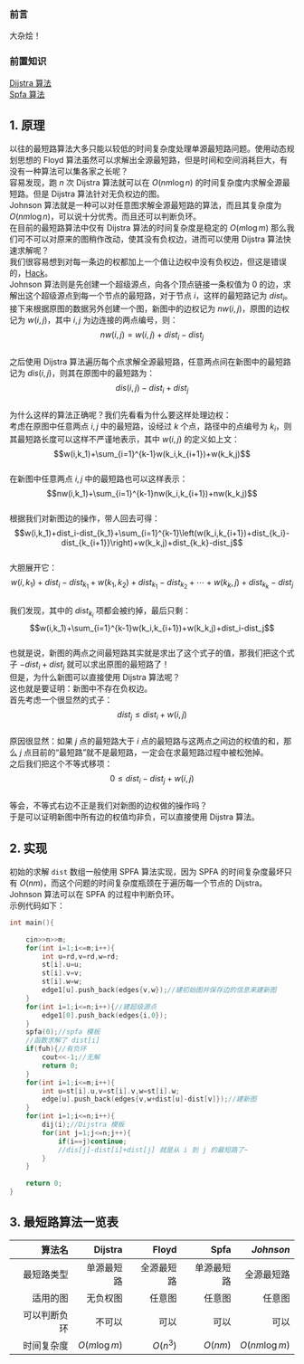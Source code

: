 ### 前言  
大杂烩！  
### 前置知识  
[Dijstra 算法](https://www.luogu.com.cn/blog/home-sunningyi/dijstra-suan-fa)  
[Spfa 算法](https://www.luogu.com.cn/blog/home-sunningyi/spfa-suan-fa)  
## 1. 原理  
以往的最短路算法大多只能以较低的时间复杂度处理单源最短路问题。使用动态规划思想的 Floyd 算法虽然可以求解出全源最短路，但是时间和空间消耗巨大，有没有一种算法可以集各家之长呢？  
容易发现，跑 $n$ 次 Dijstra 算法就可以在 $O(nm\log n)$ 的时间复杂度内求解全源最短路。但是 Dijstra 算法针对无负权边的图。  
Johnson 算法就是一种可以对任意图求解全源最短路的算法，而且其复杂度为 $O(nm\log n)$，可以说十分优秀。而且还可以判断负环。  
在目前的最短路算法中仅有 Dijstra 算法的时间复杂度是稳定的 $O(m\log m)$ 那么我们可不可以对原来的图稍作改动，使其没有负权边，进而可以使用 Dijstra 算法快速求解呢？  
我们很容易想到对每一条边的权都加上一个值让边权中没有负权边，但这是错误的，[Hack](https://oi-wiki.org/graph/shortest-path/#johnson-全源最短路径算法)。  
Johnson 算法则是先创建一个超级源点，向各个顶点链接一条权值为 $0$ 的边，求解出这个超级源点到每一个节点的最短路，对于节点 $i$，这样的最短路记为 $dist_i$。  
接下来根据原图的数据另外创建一个图，新图中的边权记为 $nw(i,j)$，原图的边权记为 $w(i,j)$，其中 $i,j$ 为边连接的两点编号，则：  
$$nw(i,j)=w(i,j)+dist_i-dist_j$$  
之后使用 Dijstra 算法遍历每个点求解全源最短路，任意两点间在新图中的最短路记为 $dis(i,j)$，则其在原图中的最短路为：  
$$dis(i,j)-dist_i+dist_j$$  
为什么这样的算法正确呢？我们先看看为什么要这样处理边权：  
考虑在原图中任意两点 $i,j$ 中的最短路，设经过 $k$ 个点，路径中的点编号为 $k_i$，则其最短路长度可以这样不严谨地表示，其中 $w(i,j)$ 的定义如上文：  
$$w(i,k_1)+\sum_{i=1}^{k-1}w(k_i,k_{i+1})+w(k_k,j)$$  
在新图中任意两点 $i,j$ 中的最短路也可以这样表示： 
$$nw(i,k_1)+\sum_{i=1}^{k-1}nw(k_i,k_{i+1})+nw(k_k,j)$$  
根据我们对新图边的操作，带人回去可得：  
$$w(i,k_1)+dist_i-dist_{k_1}+\sum_{i=1}^{k-1}\left(w(k_i,k_{i+1})+dist_{k_i}-dist_{k_{i+1}}\right)+w(k_k,j)+dist_{k_k}-dist_j$$  
大胆展开它：  
$$w(i,k_1)+dist_i-dist_{k_1}+w(k_{1},k_2)+dist_{k_1}-dist_{k_2}+\cdots+w(k_k,j)+dist_{k_k}-dist_j$$  
我们发现，其中的 $dist_{k_i}$ 项都会被约掉，最后只剩：  
$$w(i,k_1)+\sum_{i=1}^{k-1}w(k_i,k_{i+1})+w(k_k,j)+dist_i-dist_j$$  
也就是说，新图的两点之间最短路其实就是求出了这个式子的值，那我们把这个式子 $-dist_i+dist_j$ 就可以求出原图的最短路了！  
但是，为什么新图可以直接使用 Dijstra 算法呢？  
这也就是要证明：新图中不存在负权边。  
首先考虑一个很显然的式子：  
$$dist_j\le dist_i+w(i,j)$$  
原因很显然：如果 $j$ 点的最短路大于 $i$ 点的最短路与这两点之间边的权值的和，那么 $j$ 点目前的“最短路”就不是最短路，一定会在求最短路过程中被松弛掉。  
之后我们把这个不等式移项：  
$$0\le dist_i-dist_j+w(i,j)$$  
等会，不等式右边不正是我们对新图的边权做的操作吗？  
于是可以证明新图中所有边的权值均非负，可以直接使用 Dijstra 算法。  
## 2. 实现  
初始的求解 `dist` 数组一般使用 SPFA 算法实现，因为 SPFA 的时间复杂度最坏只有 $O(nm)$，而这个问题的时间复杂度瓶颈在于遍历每一个节点的 Dijstra。   
Johnson 算法可以在 SPFA 的过程中判断负环。  
示例代码如下：  
```cpp
int main(){
	
	cin>>n>>m;
	for(int i=1;i<=m;i++){
		int u=rd,v=rd,w=rd;
		st[i].u=u;
		st[i].v=v;
		st[i].w=w;
		edge1[u].push_back(edges{v,w});//建初始图并保存边的信息来建新图 
	} 
	for(int i=1;i<=n;i++){//建超级源点 
		edge1[0].push_back(edges{i,0});
	} 
	spfa(0);//spfa 模板  
	//函数求解了 dist[i] 
	if(fuh){//有负环 
		cout<<-1;//无解 
		return 0; 
	}
	for(int i=1;i<=m;i++){
		int u=st[i].u,v=st[i].v,w=st[i].w;
		edge[u].push_back(edges{v,w+dist[u]-dist[v]});//建新图 
	}
	for(int i=1;i<=n;i++){
		dij(i);//Dijstra 模板 
		for(int j=1;j<=n;j++){
			if(i==j)continue;
			//dis[j]-dist[i]+dist[j] 就是从 i 到 j 的最短路了~ 
		}
	}
	
	return 0;
}
```
## 3. 最短路算法一览表  
| 算法名 | Dijstra | Floyd | Spfa | *Johnson* |
| -----------: | ------------: | -----------: | -----------: | -----------: |
| 最短路类型 | 单源最短路 | 全源最短路 | 单源最短路 | 全源最短路|
| 适用的图 | 无负权图 | 任意图 | 任意图 |任意图|
| 可以判断负环 | 不可以 | 可以 | 可以 | 可以 |
| 时间复杂度 | $O(m\log m)$ | $O(n^3)$ | $O(nm)$ | $O(nm\log m)$ |
